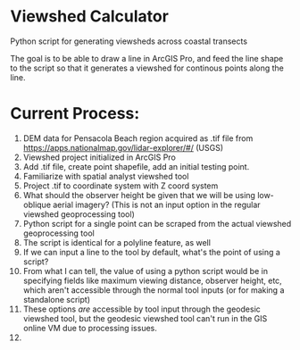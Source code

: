 # Viewshed Calculator
Python script for generating viewsheds across coastal transects

The goal is to be able to draw a line in ArcGIS Pro, and feed the line shape to the script so
that it generates a viewshed for continous points along the line. 

# Current Process:

1. DEM data for Pensacola Beach region acquired as .tif file from https://apps.nationalmap.gov/lidar-explorer/#/ (USGS)
2. Viewshed project initialized in ArcGIS Pro
3. Add .tif file, create point shapefile, add an initial testing point. 
4. Familiarize with spatial analyst viewshed tool
5. Project .tif to coordinate system with Z coord system
6. What should the observer height be given that we will be using low-oblique aerial imagery? (This is not an input option in the regular viewshed geoprocessing tool)
8. Python script for a single point can be scraped from the actual viewshed geoprocessing tool
9. The script is identical for a polyline feature, as well
10. If we can input a line to the tool by default, what's the point of using a script?
11. From what I can tell, the value of using a python script would be in specifying fields like maximum viewing distance, observer height, etc, which aren't accessible through the normal tool inputs (or for making a standalone script)
12. These options *are* accessible by tool input through the geodesic viewshed tool, but the geodesic viewshed tool can't run in the GIS online VM due to processing issues.
13. 




